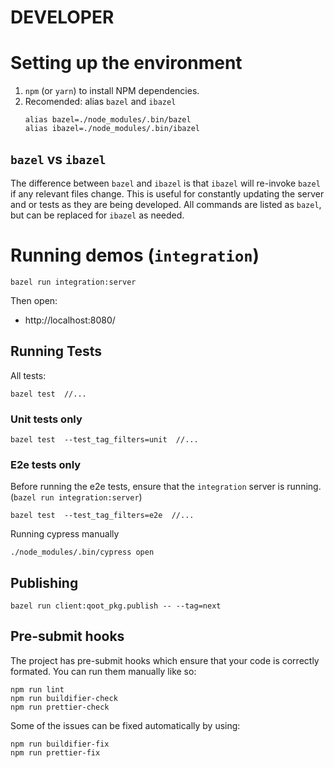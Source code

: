 # DEVELOPER

# Setting up the environment

1. `npm` (or `yarn`) to install NPM dependencies.
2. Recomended: alias `bazel` and `ibazel`
   ```
   alias bazel=./node_modules/.bin/bazel
   alias ibazel=./node_modules/.bin/ibazel
   ```

## `bazel` vs `ibazel`

The difference between `bazel` and `ibazel` is that `ibazel` will re-invoke `bazel` if any relevant files change. This is useful for constantly updating the server and or tests as they are being developed. All commands are listed as `bazel`, but can be replaced for `ibazel` as needed.

# Running demos (`integration`)

```
bazel run integration:server
```

Then open:

- http://localhost:8080/

## Running Tests

All tests:

```
bazel test  //...
```

### Unit tests only

```
bazel test  --test_tag_filters=unit  //...
```

### E2e tests only

Before running the e2e tests, ensure that the `integration` server is running. (`bazel run integration:server`)

```
bazel test  --test_tag_filters=e2e  //...
```

Running cypress manually

```
./node_modules/.bin/cypress open
```

## Publishing

```
bazel run client:qoot_pkg.publish -- --tag=next
```

## Pre-submit hooks

The project has pre-submit hooks which ensure that your code is correctly formated. You can run them manually like so:

```
npm run lint
npm run buildifier-check
npm run prettier-check
```

Some of the issues can be fixed automatically by using:

```
npm run buildifier-fix
npm run prettier-fix
```
